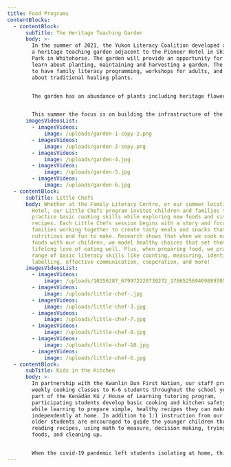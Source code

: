 ```yaml
---
title: Food Programs
contentBlocks:
  - contentBlock:
      subTitle: The Heritage Teaching Garden
      body: >-
        In the summer of 2021, the Yukon Literacy Coalition developed and built
        a heritage teaching garden adjacent to the Pioneer Hotel in Shipyards
        Park in Whitehorse. The garden will provide an opportunity for people to
        learn about planting, maintaining and harvesting a garden. The vision is
        to have family literacy programming, workshops for adults, and teachings
        about traditional healing plants.


        The garden has an abundance of plants including heritage flowers, vegetables, fruit trees, berries and a bed of traditional healing plants. Some of the plants were donated by local gardeners.


        This summer the focus is on building the infrastructure of the garden with a plan to start delivering programming in the garden during the summer of 2022.
      imagesVideosList:
        - imagesVideos:
            image: /uploads/garden-1-copy-2.png
        - imagesVideos:
            image: /uploads/garden-3-copy.png
        - imagesVideos:
            image: /uploads/garden-4.jpg
        - imagesVideos:
            image: /uploads/garden-5.jpg
        - imagesVideos:
            image: /uploads/garden-6.jpg
  - contentBlock:
      subTitle: Little Chefs
      body: Whether at the Family Literacy Centre, or our summer location the Pioneer
        Hotel, our Little Chefs program invites children and families to
        practice basic cooking skills while exploring new foods and simple
        recipes. Each Little Chefs session begins with a story and focusses on
        families working together to create tasty meals and snacks that are both
        nutritious and fun to make. Research shows that when we cook nourishing
        foods with our children, we model healthy choices that set them up for a
        lifelong love of eating well. Plus, when preparing food, we practice a
        range of basic literacy skills like counting, measuring, identifying and
        labelling, effective communication, cooperation, and more!
      imagesVideosList:
        - imagesVideos:
            image: /uploads/10256287_679972228730272_1786525694698897050_o.jpg
        - imagesVideos:
            image: /uploads/little-chef-.jpg
        - imagesVideos:
            image: /uploads/little-chef-3.jpg
        - imagesVideos:
            image: /uploads/little-chef-7.jpg
        - imagesVideos:
            image: /uploads/little-chef-9.jpg
        - imagesVideos:
            image: /uploads/little-chef-10.jpg
        - imagesVideos:
            image: /uploads/little-chef-6.jpg
  - contentBlock:
      subTitle: Kids in the Kitchen
      body: >-
        In partnership with the Kwanlin Dun First Nation, our staff provide
        weekly cooking classes to K-6 students throughout the school year. As
        part of the Kenädän Kú / House of Learning tutoring program,
        participating students develop basic cooking and kitchen safety skills
        while learning to prepare simple, healthy recipes they can make
        independently at home. In addition to 1:1 instruction from our staff,
        older students are encouraged to guide the younger children through
        reading recipes, using math to measure, decision making, trying new
        foods, and cleaning up. 


        When the covid-19 pandemic left students isolating at home, this program ensured that participants were able to cook nutritious meals while out of school. Multiple kitchen-themed Literacy Activity Bags were distributed to individual households and contained the ingredients, kitchen-ware materials, and instructions to prepare various healthy meals with their families.
---
```

